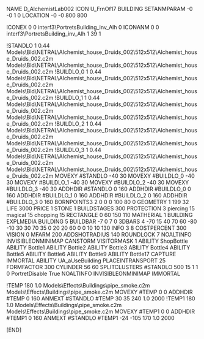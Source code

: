 NAME D_AlchemistLab002
ICON U_FrnOf17
BUILDING
SETANMPARAM -0 -0 1 0
LOCATION -0 -0 800 800

ICONEX 0 0 interf3\PortretsBuilding\_inv_Alh 0
ICONANM 0 0 interf3\PortretsBuilding\_inv_Alh 1 39 1

!STANDLO      1 0.44 Models\Bld\NETRAL\Alchemist_house_Druids_002\512x512\Alchemist_house_Druids_002.c2m Models\Bld\NETRAL\Alchemist_house_Druids_002\512x512\Alchemist_house_Druids_002.c2m
!BUILDLO_0    1 0.44 Models\Bld\NETRAL\Alchemist_house_Druids_002\512x512\Alchemist_house_Druids_002.c2m Models\Bld\NETRAL\Alchemist_house_Druids_002\512x512\Alchemist_house_Druids_002.c2m
!BUILDLO_1    1 0.44 Models\Bld\NETRAL\Alchemist_house_Druids_002\512x512\Alchemist_house_Druids_002.c2m Models\Bld\NETRAL\Alchemist_house_Druids_002\512x512\Alchemist_house_Druids_002.c2m
!BUILDLO_2    1 0.44 Models\Bld\NETRAL\Alchemist_house_Druids_002\512x512\Alchemist_house_Druids_002.c2m Models\Bld\NETRAL\Alchemist_house_Druids_002\512x512\Alchemist_house_Druids_002.c2m
!BUILDLO_3    1 0.44 Models\Bld\NETRAL\Alchemist_house_Druids_002\512x512\Alchemist_house_Druids_002.c2m Models\Bld\NETRAL\Alchemist_house_Druids_002\512x512\Alchemist_house_Druids_002.c2m
MOVEXY #STANDLO   -40 30
MOVEXY #BUILDLO_0 -40 30
MOVEXY #BUILDLO_1 -40 30
MOVEXY #BUILDLO_2 -40 30
MOVEXY #BUILDLO_3 -40 30
ADDHDIR #STANDLO 0 160
ADDHDIR #BUILDLO_0 0 160
ADDHDIR #BUILDLO_1 0 160
ADDHDIR #BUILDLO_2 0 160
ADDHDIR #BUILDLO_3 0 160
BORNPOINTS3 2 0 0 0 100 80 0
GEOMETRY 1 199 32
LIFE     3000
PRICE 1 STONE 1
BUILDSTAGES 300
PROTECTION 3 piercing 15 magical 15 chopping 15
RECTANGLE    0 60 150 110
MATHERIAL 1 BUILDING
EXPLMEDIA BUILDING 5
BUILDBAR -7 0 7 0
3DBARS 4 -70 15 40 70 60 -80 -10 30 30 70 35 0 20 20 60 0 0 10 10 130
INFO 3 8
COSTPERCENT 300
VISION 0
MFARM 200
ADDSHOTRADIUS 140
ROUNDLOCK 7
NOALTINFO
INVISIBLEONMINIMAP
CANSTORM
VISITORMASK 1
ABILITY ShopBottle
ABILITY Bottle1
ABILITY Bottle2
ABILITY Bottle3
ABILITY Bottle4
ABILITY Bottle5
ABILITY Bottle6
ABILITY Bottle9
ABILITY Bottle17
CAPTURE
IMMORTAL
ABILITY UA_aUseBuilding
PLACEINTRANSPORT 25
FORMFACTOR 300
CYLINDER 56 60
SPLITCLUSTERS #STANDLO 500 15 1 1 0
PortretDisable True
NOALTINFO
INVISIBLEONMINIMAP
IMMORTAL

!TEMP 180 1.0 Models\Effects\Buildings\pipe_smoke.c2m Models\Effects\Buildings\pipe_smoke.c2m
MOVEXY  #TEMP 0 0
ADDHDIR #TEMP 0 160
ANMEXT #STANDLO #TEMP 30 35 240 1.0 2000
!TEMP1 180 1.0 Models\Effects\Buildings\pipe_smoke.c2m Models\Effects\Buildings\pipe_smoke.c2m
MOVEXY  #TEMP1 0 0
ADDHDIR #TEMP1 0 160
ANMEXT #STANDLO #TEMP1 -24 -105 170 1.0 2000

[END]
